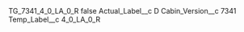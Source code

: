 <?xml version="1.0" encoding="UTF-8"?>
<CustomMetadata xmlns="http://soap.sforce.com/2006/04/metadata" xmlns:xsi="http://www.w3.org/2001/XMLSchema-instance" xmlns:xsd="http://www.w3.org/2001/XMLSchema">
    <label>TG_7341_4_0_LA_0_R</label>
    <protected>false</protected>
    <values>
        <field>Actual_Label__c</field>
        <value xsi:type="xsd:string">D</value>
    </values>
    <values>
        <field>Cabin_Version__c</field>
        <value xsi:type="xsd:string">7341</value>
    </values>
    <values>
        <field>Temp_Label__c</field>
        <value xsi:type="xsd:string">4_0_LA_0_R</value>
    </values>
</CustomMetadata>
